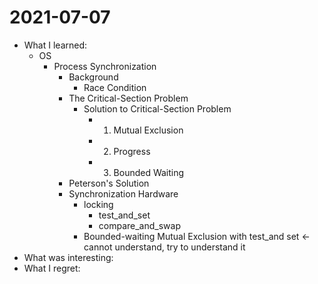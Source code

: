 # 2021-07-07

- What I learned: 
  - OS
    - Process Synchronization
      - Background
        - Race Condition
      - The Critical-Section Problem
        - Solution to Critical-Section Problem
          - 1. Mutual Exclusion
          - 2. Progress
          - 3. Bounded Waiting
      - Peterson's Solution
      - Synchronization Hardware
        - locking
          - test_and_set
          - compare_and_swap
        - Bounded-waiting Mutual Exclusion with test_and set <- cannot understand, try to understand it
- What was interesting: 
- What I regret: 